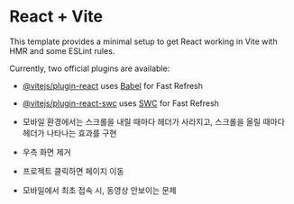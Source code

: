 # React + Vite

This template provides a minimal setup to get React working in Vite with HMR and some ESLint rules.

Currently, two official plugins are available:

- [@vitejs/plugin-react](https://github.com/vitejs/vite-plugin-react/blob/main/packages/plugin-react/README.md) uses [Babel](https://babeljs.io/) for Fast Refresh
- [@vitejs/plugin-react-swc](https://github.com/vitejs/vite-plugin-react-swc) uses [SWC](https://swc.rs/) for Fast Refresh

- 모바일 환경에서는 스크롤을 내릴 때마다 헤더가 사라지고, 스크롤을 올릴 때마다 헤더가 나타나는 효과를 구현
- 우측 화면 제거
- 프로젝트 클릭하면 페이지 이동
- 모바일에서 최초 접속 시, 동영상 안보이는 문제
